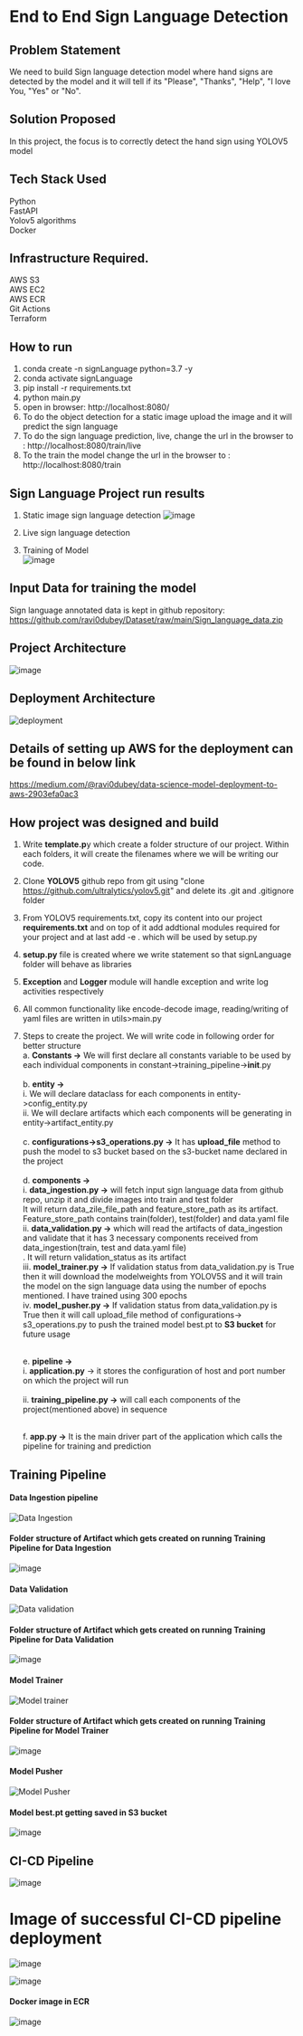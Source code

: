 # End to End Sign Language Detection

## Problem Statement

We need to build Sign language detection model where hand signs are detected by the model and it will tell if its "Please", "Thanks", "Help", "I love You, "Yes" or "No".


## Solution Proposed

In this project, the focus is to correctly detect the hand sign using YOLOV5 model


## Tech Stack Used
Python </br>
FastAPI </br>
Yolov5 algorithms </br>
Docker </br>


## Infrastructure Required.
AWS S3 </br>
AWS EC2 </br>
AWS ECR </br>
Git Actions </br>
Terraform </br>


## How to run  
1. conda create -n signLanguage python=3.7 -y  </br>
2. conda activate signLanguage </br>
3. pip install -r requirements.txt </br>
4. python main.py </br>
5. open in browser: http://localhost:8080/ </br>
6. To do the object detection for a static image upload the image and it will predict the sign language </br>
7. To do the sign language prediction, live, change the url in the browser to : http://localhost:8080/train/live </br>
6. To the train the model change the url in the browser to : http://localhost:8080/train </br>

## Sign Language Project run results
1. Static image sign language detection
   ![image](https://github.com/ravi0dubey/Sign-Language-Detection/assets/38419795/bde44573-f1ba-4f29-81f7-fc4b93b0998e)

2. Live sign language detection</br>
  
3. Training of Model </br>
![image](https://github.com/ravi0dubey/Sign-Language-Detection/assets/38419795/4d05d736-e09e-46c7-a085-e084ba452cdc)





   

## Input Data for training the model

Sign language annotated data is kept in github repository: https://github.com/ravi0dubey/Dataset/raw/main/Sign_language_data.zip

## Project Architecture
![image](https://github.com/ravi0dubey/Sensor-Fault-Detection/assets/38419795/e6776a8e-27b9-419e-ab7a-f435beee4e01)

## Deployment Architecture
![deployment](https://github.com/ravi0dubey/Sign-Language-Detection/assets/38419795/19351f34-e3d7-4e98-967c-656075a9a87a)
 
## Details of setting up AWS for the deployment can be found in below link </br>

https://medium.com/@ravi0dubey/data-science-model-deployment-to-aws-2903efa0ac3   

## How project was designed and build
1. Write **template.p**y which create a folder structure of our project. Within each folders, it will create the filenames where we will be writing our code. </br>
2. Clone **YOLOV5** github repo from git  using "clone https://github.com/ultralytics/yolov5.git" and delete its .git and .gitignore folder </br>
3. From YOLOV5 requirements.txt, copy its content into our project **requirements.txt**  and on top of it add addtional modules required for your project and at last add -e . which will be used by setup.py </br>
4. **setup.py** file is created where we write statement so that signLanguage folder will behave as libraries </br>
5. **Exception** and **Logger** module will handle exception and write log activities respectively</br>
6. All common functionality like encode-decode image, reading/writing of yaml files are written in utils>main.py  </br>
7. Steps to create the project. We will write code in following order for better structure </br>
  a. **Constants ->** We will first declare all constants variable to be used by each individual components in constant->training_pipeline->__init__.py  </br> </br>
  b. **entity ->**  </br>
              i. We will declare dataclass for each components in entity->config_entity.py </br>
              ii. We will declare artifacts which each components will be generating in  entity->artifact_entity.py </br> </br>
  c. **configurations->s3_operations.py ->** It has **upload_file** method to push the model to s3 bucket based on the s3-bucket name declared in the project  </br> </br>
  d. **components ->**  </br>
          i. **data_ingestion.py ->**  will fetch input sign language data from github repo, unzip it and divide images into train and test folder </br>
            It will return data_zile_file_path and feature_store_path as its artifact. Feature_store_path contains train(folder), test(folder) and data.yaml file  </br>
         ii. **data_validation.py ->** which will read the artifacts of data_ingestion and validate that it has 3 necessary components received from data_ingestion(train, test and data.yaml file) </br>.
            It will return validation_status as its artifact </br>
        iii. **model_trainer.py ->** If validation status from data_validation.py is True then it will download the modelweights from YOLOV5S and it will train the model on the sign language data using the number of epochs mentioned. I have trained using 300 epochs</br>
         iv. **model_pusher.py ->** If validation status from data_validation.py is True then it will call upload_file method of configurations-> s3_operations.py to push the trained model best.pt to **S3 bucket** for future usage  </br> </br>
         
   e. **pipeline ->** </br>
      i. **application.py** -> it stores the configuration of host and port number on which the project will run </br></br>
     ii. **training_pipeline.py ->** will call each components of the project(mentioned above) in sequence </br> </br>
   
   f. **app.py ->**  It is the main driver part of the application which calls the pipeline for training and prediction </br>





## Training Pipeline

#### Data Ingestion pipeline
![Data Ingestion](https://github.com/ravi0dubey/Sign-Language-Detection/assets/38419795/b9ba1b27-9268-4f20-95f3-2b38dc4f6154)

#### Folder structure of Artifact which gets created on running Training Pipeline for Data Ingestion
![image](https://github.com/ravi0dubey/Sign-Language-Detection/assets/38419795/143f79e9-3fe8-489a-adb1-c00bde7f4ea5)

#### Data Validation 

![Data validation](https://github.com/ravi0dubey/Sign-Language-Detection/assets/38419795/0b4b4daa-55f8-42ac-a01c-54bc2aa7c238)

#### Folder structure of Artifact which gets created on running Training Pipeline for Data Validation
![image](https://github.com/ravi0dubey/Sign-Language-Detection/assets/38419795/d98cf223-0508-43f1-98a2-808800288301)


#### Model Trainer
![Model trainer](https://github.com/ravi0dubey/Sign-Language-Detection/assets/38419795/b56eabbe-4b6e-42d4-b613-0229ddbf2b56)

#### Folder structure of Artifact which gets created on running Training Pipeline for Model Trainer
![image](https://github.com/ravi0dubey/Sign-Language-Detection/assets/38419795/09617b89-05bb-4ea7-b6a0-0c23278e7ec3)


#### Model Pusher
![Model Pusher](https://github.com/ravi0dubey/Sign-Language-Detection/assets/38419795/213ee1e0-00ce-4a06-8370-e1411b05aab1)

#### Model best.pt getting saved in S3 bucket
![image](https://github.com/ravi0dubey/Sign-Language-Detection/assets/38419795/8a218159-1f54-4e39-99b5-7e0f88b62fe2)





## CI-CD Pipeline
![image](https://user-images.githubusercontent.com/38419795/229185395-bbe50ebc-f0e2-4ff5-9ad8-6dad2cc4311b.png)

# Image of successful CI-CD pipeline deployment
![image](https://github.com/ravi0dubey/Sensor-Fault-Detection/assets/38419795/56e03363-dcf5-4e7d-9297-571f6df61f75)

![image](https://github.com/ravi0dubey/Sensor-Fault-Detection/assets/38419795/712fc20c-24ff-4d28-952c-7ba492abbe57)




#### Docker image in ECR

![image](https://github.com/ravi0dubey/Sign-Language-Detection/assets/38419795/4ed95417-642b-410a-b8a8-005522f932e3)




